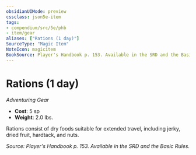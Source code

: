```yaml
---
obsidianUIMode: preview
cssclass: json5e-item
tags:
- compendium/src/5e/phb
- item/gear
aliases: ["Rations (1 day)"]
SourceType: "Magic Item"
NoteIcon: magicitem
BookSource: Player's Handbook p. 153. Available in the SRD and the Basic Rules.
---
```

# Rations (1 day)
*Adventuring Gear*  

- **Cost**: 5 sp
- **Weight**: 2.0 lbs.

Rations consist of dry foods suitable for extended travel, including jerky, dried fruit, hardtack, and nuts.

*Source: Player's Handbook p. 153. Available in the SRD and the Basic Rules.*